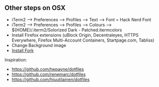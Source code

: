 ## Other steps on OSX
* iTerm2 --> Preferences --> Profiles --> Text --> Font = Hack Nerd Font
* iTerm2 --> Preferences --> Profiles --> Colours --> ${HOME}/.iterm2/Solorized Dark - Patched.itermcolors
* Install Firefox extensions (uBlock Origin, Decentraleyes, HTTPS Everywhere, Firefox Multi-Account Containers, Startpage.com, Tabliss)
* Change Background image
* [Install Fork](https://git-fork.com/)

Inspiration:
 * https://github.com/twpayne/dotfiles
 * https://github.com/renemarc/dotfiles
 * https://github.com/hjuutilainen/dotfiles

